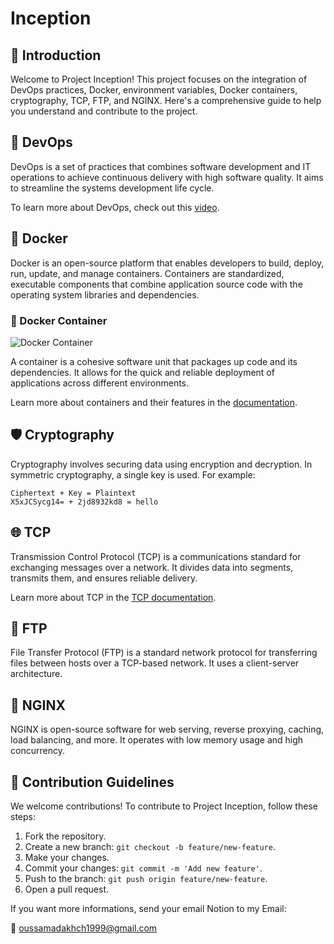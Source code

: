# Inception

## 🚀 Introduction

Welcome to Project Inception! This project focuses on the integration of DevOps practices, Docker, environment variables, Docker containers, cryptography, TCP, FTP, and NGINX. Here's a comprehensive guide to help you understand and contribute to the project.

## 🔧 DevOps

DevOps is a set of practices that combines software development and IT operations to achieve continuous delivery with high software quality. It aims to streamline the systems development life cycle.

To learn more about DevOps, check out this [video](https://www.youtube.com/watch?v=Xrgk023l4lI&ab_channel=Simplilearn).

## 🐳 Docker

Docker is an open-source platform that enables developers to build, deploy, run, update, and manage containers. Containers are standardized, executable components that combine application source code with the operating system libraries and dependencies.

### 🐋 Docker Container

![Docker Container](https://www.knowledgehut.com/_next/image?url=https%3A%2F%2Fd2o2utebsixu4k.cloudfront.net%2Fmedia%2Fimages%2F1658988818513-Image-1.png&w=3840&q=75)

A container is a cohesive software unit that packages up code and its dependencies. It allows for the quick and reliable deployment of applications across different environments.

Learn more about containers and their features in the [documentation](https://www.example.com/documentation).

## 🛡️ Cryptography

Cryptography involves securing data using encryption and decryption. In symmetric cryptography, a single key is used. For example:

```plaintext
Ciphertext + Key = Plaintext
X5xJCSycg14= + 2jd8932kd8 = hello
```
## 🌐 TCP

Transmission Control Protocol (TCP) is a communications standard for exchanging messages over a network. It divides data into segments, transmits them, and ensures reliable delivery.

Learn more about TCP in the [TCP documentation](https://example.com/tcp-docs).

## 📂 FTP

File Transfer Protocol (FTP) is a standard network protocol for transferring files between hosts over a TCP-based network. It uses a client-server architecture.

## 🔄 NGINX

NGINX is open-source software for web serving, reverse proxying, caching, load balancing, and more. It operates with low memory usage and high concurrency.

## 📝 Contribution Guidelines

We welcome contributions! To contribute to Project Inception, follow these steps:

1. Fork the repository.
2. Create a new branch: `git checkout -b feature/new-feature`.
3. Make your changes.
4. Commit your changes: `git commit -m 'Add new feature'`.
5. Push to the branch: `git push origin feature/new-feature`.
6. Open a pull request.

If you want more informations, send your email Notion to my Email:

📧 [oussamadakhch1999@gmail.com](mailto:oussamadakhch1999@gmail.com)



